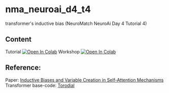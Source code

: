 # nma_neuroai_d4_t4
transformer's inductive bias (NeuroMatch NeuroAi Day 4 Tutorial 4)

## Content
Tutorial [![Open In Colab](https://colab.research.google.com/assets/colab-badge.svg)](https://colab.research.google.com/github/ssnio/nma_neuroai_d4_t4/blob/main/W1D4_Tutorial4.ipynb)
Workshop [![Open In Colab](https://colab.research.google.com/assets/colab-badge.svg)](https://colab.research.google.com/github/ssnio/nma_neuroai_d4_t4/blob/main/main.ipynb)

## Reference:
Paper: [Inductive Biases and Variable Creation in Self-Attention Mechanisms](https://arxiv.org/abs/2110.10090)
Transformer base-code: [Torodial](https://github.com/MathInf/toroidal/tree/main)
